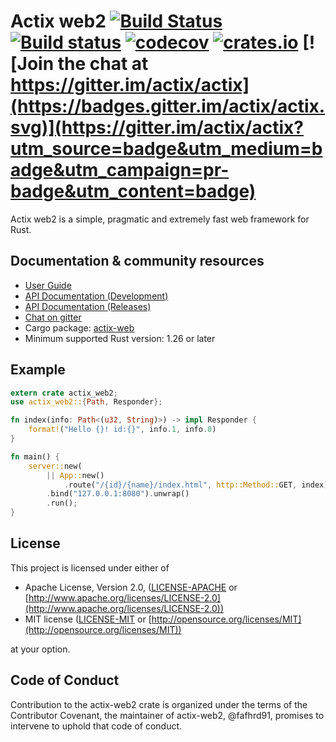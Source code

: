 # Actix web2 [![Build Status](https://travis-ci.org/actix/actix-web2.svg?branch=master)](https://travis-ci.org/actix/actix-web2) [![Build status](https://ci.appveyor.com/api/projects/status/kkdb4yce7qhm5w85/branch/master?svg=true)](https://ci.appveyor.com/project/fafhrd91/actix-web-hdy9d/branch/master) [![codecov](https://codecov.io/gh/actix/actix-web/branch/master/graph/badge.svg)](https://codecov.io/gh/actix/actix-web) [![crates.io](https://meritbadge.herokuapp.com/actix-web)](https://crates.io/crates/actix-web) [![Join the chat at https://gitter.im/actix/actix](https://badges.gitter.im/actix/actix.svg)](https://gitter.im/actix/actix?utm_source=badge&utm_medium=badge&utm_campaign=pr-badge&utm_content=badge)

Actix web2 is a simple, pragmatic and extremely fast web framework for Rust.

## Documentation & community resources

* [User Guide](https://actix.rs/docs/)
* [API Documentation (Development)](https://actix.rs/actix-web2/actix_web2/)
* [API Documentation (Releases)](https://actix.rs/api/actix-web2/stable/actix_web2/)
* [Chat on gitter](https://gitter.im/actix/actix)
* Cargo package: [actix-web](https://crates.io/crates/actix-web2)
* Minimum supported Rust version: 1.26 or later

## Example

```rust
extern crate actix_web2;
use actix_web2::{Path, Responder};

fn index(info: Path<(u32, String)>) -> impl Responder {
    format!("Hello {}! id:{}", info.1, info.0)
}

fn main() {
    server::new(
        || App::new()
            .route("/{id}/{name}/index.html", http::Method::GET, index))
        .bind("127.0.0.1:8080").unwrap()
        .run();
}
```

## License

This project is licensed under either of

* Apache License, Version 2.0, ([LICENSE-APACHE](LICENSE-APACHE) or [http://www.apache.org/licenses/LICENSE-2.0](http://www.apache.org/licenses/LICENSE-2.0))
* MIT license ([LICENSE-MIT](LICENSE-MIT) or [http://opensource.org/licenses/MIT](http://opensource.org/licenses/MIT))

at your option.

## Code of Conduct

Contribution to the actix-web2 crate is organized under the terms of the
Contributor Covenant, the maintainer of actix-web2, @fafhrd91, promises to
intervene to uphold that code of conduct.
